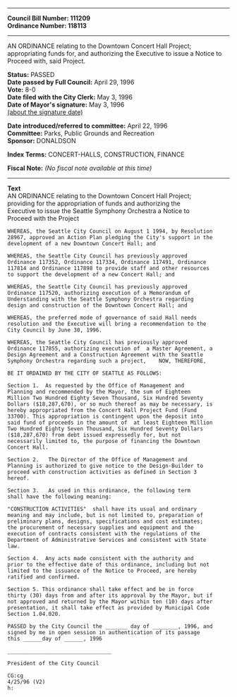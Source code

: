 * * * * *  
  
**Council Bill Number: [](#h0)[](#h2)111209**   
**Ordinance Number: 118113**  
  
* * * * *  
  
AN ORDINANCE relating to the Downtown Concert Hall Project; appropriating funds for, and authorizing the Executive to issue a Notice to Proceed with, said Project.  
  
**Status:** PASSED   
**Date passed by Full Council:** April 29, 1996   
**Vote:** 8-0   
**Date filed with the City Clerk:** May 3, 1996   
**Date of Mayor's signature:** May 3, 1996   
[(about the signature date)](/~public/approvaldate.htm)   
  
  
**Date introduced/referred to committee:** April 22, 1996   
**Committee:** Parks, Public Grounds and Recreation   
**Sponsor:** DONALDSON   
  
**Index Terms:** CONCERT-HALLS, CONSTRUCTION, FINANCE  
  
**Fiscal Note:** *(No fiscal note available at this time)*  
  
* * * * *  
  
**Text**  
    AN ORDINANCE relating to the Downtown Concert Hall Project;  
    providing for the appropriation of funds and authorizing the  
    Executive to issue the Seattle Symphony Orchestra a Notice to  
    Proceed with the Project  
  
    WHEREAS, the Seattle City Council on August 1 1994, by Resolution  
    28967, approved an Action Plan pledging the City's support in the  
    development of a new Downtown Concert Hall; and  
  
    WHEREAS, the Seattle City Council has previously approved  
    Ordinance 117352, Ordinance 117334, Ordinance 117491, Ordinance  
    117814 and Ordinance 117898 to provide staff and other resources  
    to support the development of a new Concert Hall; and  
  
    WHEREAS, the Seattle City Council has previously approved  
    Ordinance 117520, authorizing execution of a Memorandum of  
    Understanding with the Seattle Symphony Orchestra regarding  
    design and construction of the Downtown Concert Hall; and  
  
    WHEREAS, the preferred mode of governance of said Hall needs  
    resolution and the Executive will bring a recommendation to the  
    City Council by June 30, 1996.  
  
    WHEREAS, the Seattle City Council has previously approved  
    Ordinance 117855, authorizing execution of  a Master Agreement, a  
    Design Agreement and a Construction Agreement with the Seattle  
    Symphony Orchestra regarding such a project,    NOW, THEREFORE,  
  
    BE IT ORDAINED BY THE CITY OF SEATTLE AS FOLLOWS:  
  
    Section 1.  As requested by the Office of Management and  
    Planning and recommended by the Mayor, the sum of Eighteen  
    Million Two Hundred Eighty Seven Thousand, Six Hundred Seventy  
    Dollars ($18,287,670), or so much thereof as may be necessary, is  
    hereby appropriated from the Concert Hall Project Fund (Fund  
    33700). This appropriation is contingent upon the deposit into  
    said fund of proceeds in the amount of  at least Eighteen Million  
    Two Hundred Eighty Seven Thousand, Six Hundred Seventy Dollars  
    ($18,287,670) from debt issued expressedly for, but not  
    necessarily limited to, the purpose of financing the Downtown  
    Concert Hall.  
  
    Section 2.   The Director of the Office of Management and  
    Planning is authorized to give notice to the Design-Builder to  
    proceed with construction activities as defined in Section 3  
    hereof.  
  
    Section 3.   As used in this ordinance, the following term  
    shall have the following meaning:  
  
    "CONSTRUCTION ACTIVITIES"  shall have its usual and ordinary  
    meaning and may include, but is not limited to, preparation of  
    preliminary plans, designs, specifications and cost estimates;  
    the procurement of necessary supplies and equipment and the  
    execution of contracts consistent with the regulations of the  
    Department of Administrative Services and consistent with State  
    law.  
  
    Section 4.  Any acts made consistent with the authority and  
    prior to the effective date of this ordinance, including but not  
    limited to the issuance of the Notice to Proceed, are hereby  
    ratified and confirmed.  
  
    Section 5. This ordinance shall take effect and be in force  
    thirty (30) days from and after its approval by the Mayor, but if  
    not approved and returned by the Mayor within ten (10) days after  
    presentation, it shall take effect as provided by Municipal Code  
    Section 1.04.020.  
  
    PASSED by the City Council the _______ day of ________, 1996, and  
    signed by me in open session in authentication of its passage  
    this ______day of ______, 1996  
  
    _________________________________  
  
    President of the City Council  
  
    CG:cg  
    4/25/96 (V2)  
    h:  
